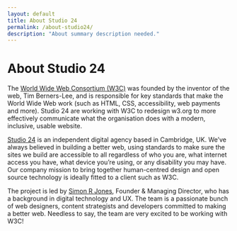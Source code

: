 ```yaml
---
layout: default
title: About Studio 24
permalink: /about-studio24/
description: "About summary description needed."
---
```

# About Studio 24

The [World Wide Web Consortium (W3C)](https://www.w3.org/) was founded by the inventor of the web, Tim Berners-Lee, and is responsible for key standards that make the World Wide Web work (such as HTML, CSS, accessibility, web payments and more). Studio 24 are working with W3C to redesign w3.org to more effectively communicate what the organisation does with a modern, inclusive, usable website.</p>

[Studio 24](https://www.studio24.net/) is an independent digital agency based in Cambridge, UK. We’ve always believed in building a better web, using standards to make sure the sites we build are accessible to all regardless of who you are, what internet access you have, what device you’re using, or any disability you may have. Our company mission to bring together human-centred design and open source technology is ideally fitted to a client such as W3C.

The project is led by [Simon R Jones](https://www.studio24.net/team/simon-jones/), Founder & Managing Director, who has a background in digital technology and UX. The team is a passionate bunch of web designers, content strategists and developers committed to making a better web. Needless to say, the team are very excited to be working with W3C!
